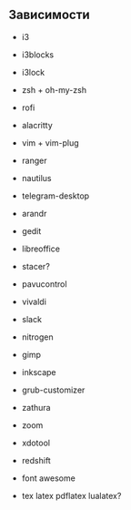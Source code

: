 ## Зависимости

- i3
- i3blocks
- i3lock
- zsh + oh-my-zsh
- rofi
- alacritty
- vim + vim-plug
- ranger
- nautilus
- telegram-desktop
- arandr
- gedit
- libreoffice
- stacer?
- pavucontrol
- vivaldi
- slack
- nitrogen
- gimp
- inkscape
- grub-customizer
- zathura
- zoom
- xdotool
- redshift

- font awesome

- tex latex pdflatex lualatex?
